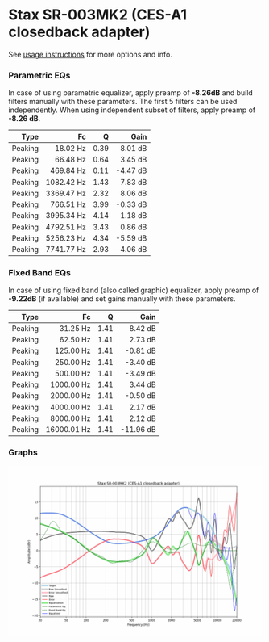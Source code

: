 # Stax SR-003MK2 (CES-A1 closedback adapter)
See [usage instructions](https://github.com/jaakkopasanen/AutoEq#usage) for more options and info.

### Parametric EQs
In case of using parametric equalizer, apply preamp of **-8.26dB** and build filters manually
with these parameters. The first 5 filters can be used independently.
When using independent subset of filters, apply preamp of **-8.26 dB**.

| Type    | Fc         |    Q | Gain     |
|--------:|-----------:|-----:|---------:|
| Peaking | 18.02 Hz   | 0.39 | 8.01 dB  |
| Peaking | 66.48 Hz   | 0.64 | 3.45 dB  |
| Peaking | 469.84 Hz  | 0.11 | -4.47 dB |
| Peaking | 1082.42 Hz | 1.43 | 7.83 dB  |
| Peaking | 3369.47 Hz | 2.32 | 8.06 dB  |
| Peaking | 766.51 Hz  | 3.99 | -0.33 dB |
| Peaking | 3995.34 Hz | 4.14 | 1.18 dB  |
| Peaking | 4792.51 Hz | 3.43 | 0.86 dB  |
| Peaking | 5256.23 Hz | 4.34 | -5.59 dB |
| Peaking | 7741.77 Hz | 2.93 | 4.06 dB  |

### Fixed Band EQs
In case of using fixed band (also called graphic) equalizer, apply preamp of **-9.22dB**
(if available) and set gains manually with these parameters.

| Type    | Fc          |    Q | Gain      |
|--------:|------------:|-----:|----------:|
| Peaking | 31.25 Hz    | 1.41 | 8.42 dB   |
| Peaking | 62.50 Hz    | 1.41 | 2.73 dB   |
| Peaking | 125.00 Hz   | 1.41 | -0.81 dB  |
| Peaking | 250.00 Hz   | 1.41 | -3.40 dB  |
| Peaking | 500.00 Hz   | 1.41 | -3.49 dB  |
| Peaking | 1000.00 Hz  | 1.41 | 3.44 dB   |
| Peaking | 2000.00 Hz  | 1.41 | -0.50 dB  |
| Peaking | 4000.00 Hz  | 1.41 | 2.17 dB   |
| Peaking | 8000.00 Hz  | 1.41 | 2.12 dB   |
| Peaking | 16000.01 Hz | 1.41 | -11.96 dB |

### Graphs
![](./Stax%20SR-003MK2%20(CES-A1%20closedback%20adapter).png)